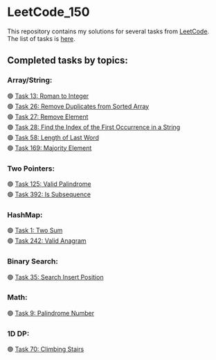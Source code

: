 # LeetCode_150
This repository contains my solutions for several tasks from [LeetCode](https://leetcode.com/).  
The list of tasks is [here](https://leetcode.com/studyplan/top-interview-150/).  

## Completed tasks by topics:
### Array/String:  
🟢 [Task 13: Roman to Integer](https://leetcode.com/problems/roman-to-integer/)  
🟢 [Task 26: Remove Duplicates from Sorted Array](https://leetcode.com/problems/remove-duplicates-from-sorted-array/description/)  
🟢 [Task 27: Remove Element](https://leetcode.com/problems/remove-element/)  
🟢 [Task 28: Find the Index of the First Occurrence in a String  ](https://leetcode.com/problems/find-the-index-of-the-first-occurrence-in-a-string/)  
🟢 [Task 58: Length of Last Word](https://leetcode.com/problems/length-of-last-word/)  
🟢 [Task 169: Majority Element](https://leetcode.com/problems/majority-element/)  
### Two Pointers:  
🟢 [Task 125: Valid Palindrome](https://leetcode.com/problems/valid-palindrome/)  
🟢 [Task 392: Is Subsequence](https://leetcode.com/problems/is-subsequence/)  
### HashMap:  
🟢 [Task 1: Two Sum](https://leetcode.com/problems/two-sum/)  
🟢 [Task 242: Valid Anagram](https://leetcode.com/problems/valid-anagram/)  
### Binary Search:  
🟢 [Task 35: Search Insert Position](https://leetcode.com/problems/search-insert-position/)
### Math: 
🟢 [Task 9: Palindrome Number](https://leetcode.com/problems/palindrome-number/)
### 1D DP: 
🟢 [Task 70: Climbing Stairs](https://leetcode.com/problems/climbing-stairs/)
